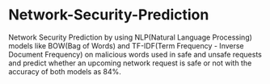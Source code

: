 # Network-Security-Prediction
Network Security Prediction by using NLP(Natural Language Processing) models like BOW(Bag of Words) and TF-IDF(Term Frequency - Inverse Document Frequency) on malicious words used in safe and unsafe requests and predict whether an upcoming network request is safe or not with the accuracy of both models as 84%.
